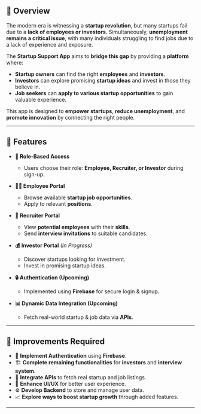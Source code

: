 ## 📌 Overview  

The modern era is witnessing a **startup revolution**, but many startups fail due to a **lack of employees or investors**. Simultaneously, **unemployment remains a critical issue**, with many individuals struggling to find jobs due to a lack of experience and exposure.  

The **Startup Support App** aims to **bridge this gap** by providing a **platform** where:  
- **Startup owners** can find the right **employees** and **investors**.  
- **Investors** can explore promising **startup ideas** and invest in those they believe in.  
- **Job seekers** can **apply to various startup opportunities** to gain valuable experience.  

This app is designed to **empower startups**, **reduce unemployment**, and **promote innovation** by connecting the right people.  

---

## 🔧 Features  

- **🎯 Role-Based Access**  
  - Users choose their role: **Employee, Recruiter, or Investor** during sign-up.  

- **👨‍💻 Employee Portal**  
  - Browse available **startup job opportunities**.  
  - Apply to relevant **positions**.  

- **🏢 Recruiter Portal**  
  - View **potential employees** with their **skills**.  
  - Send **interview invitations** to suitable candidates.  

- **💰 Investor Portal** *(In Progress)*  
  - Discover startups looking for investment.  
  - Invest in promising startup ideas.  

- **🔒 Authentication (Upcoming)**  
  - Implemented using **Firebase** for secure login & signup.  

- **📊 Dynamic Data Integration (Upcoming)**  
  - Fetch real-world startup & job data via **APIs**.  

---

## 📌 Improvements Required  

- 🔑 **Implement Authentication** using **Firebase**.  
- 🏗️ **Complete remaining functionalities** for **investors** and **interview system**.  
- 📡 **Integrate APIs** to fetch real startup and job listings.  
- 🎨 **Enhance UI/UX** for better user experience.  
- ⚙️ **Develop Backend** to store and manage user data.  
- 📈 **Explore ways to boost startup growth** through added features.  

---
